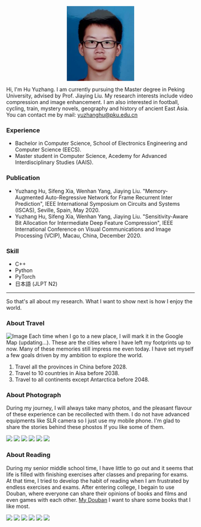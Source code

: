 <!-- ![Image](images/hyz7.jpg) -->

<div  align="center">    
 <img src="images/hyz7.jpg" width = "180" height = "200" align=center />
</div>
<!-- <img src="images/hyz6.jpg)" width="60"> -->

Hi, I'm Hu Yuzhang. I am currently pursuing the Master degree in Peking University, advised by Prof. Jiaying Liu.
My research interests include video compression and image enhancement.
I am also interested in football, cycling, train, mystery novels, geography and history of ancient East Asia.
You can contact me by mail: yuzhanghu@pku.edu.cn

<!-- ### Markdown

Markdown is a lightweight and easy-to-use syntax for styling your writing. It includes conventions for

```markdown
Syntax highlighted code block

# Header 1
## Header 2
### Header 3

- Bulleted
- List

1. Numbered
2. List

**Bold** and _Italic_ and `Code` text

[Link](url) and ![Image](src)
``` -->


### Experience

- Bachelor in Computer Science, School of Electronics Engineering and Computer Science (EECS).
- Master student in Computer Science, Acedemy for Advanced Interdisciplinary Studies (AAIS).

### Publication

- Yuzhang Hu, Sifeng Xia, Wenhan Yang, Jiaying Liu. "Memory-Augmented Auto-Regressive Network for Frame Recurrent Inter Prediction", IEEE International Symposium on Circuits and Systems (ISCAS), Seville, Spain, May 2020.
- Yuzhang Hu, Sifeng Xia, Wenhan Yang, Jiaying Liu. "Sensitivity-Aware Bit Allocation for Intermediate Deep Feature Compression", IEEE International Conference on Visual Communications and Image Processing (VCIP), Macau, China, December 2020.

### Skill
- C++
- Python
- PyTorch
- 日本語 (JLPT N2)

------------------------------------
So that's all about my research. What I want to show next is how I enjoy the world.

### About Travel

![Image](images/map.png)
Each time when I go to a new place, I will mark it in the Google Map (updating...). These are the cities where I have left my footprints up to now.
Many of these memories still impress me even today. I have set myself a few goals driven by my ambition to explore the world.

1. Travel all the provinces in China before 2028.
2. Travel to 10 countries in Aisa before 2038.
3. Travel to all continents except Antarctica before 2048.

### About Photograph
During my journey, I will always take many photos, and the  pleasant flavour of these experience can be recollected with them.
I do not have advanced equipments like SLR camera so I just use my mobile phone. I'm glad to share the stories behind these phostos If you like some of them.



<div class="row">
                <img src="images/im1.JPG" width = "250">
                <img src="images/im2.JPG" width = "250">
                <img src="images/im3.JPG" width = "250">
                <img src="images/im4.JPG" width = "250">
                <img src="images/im5_2.JPG" width = "250">
                <img src="images/im6.JPG" width = "250">
</div>

### About Reading
During my senior middle school time, I have little to go out and it seems that life is filled with finishing exercises after classes
and preparing for exams. At that time, I tried to develop the habit of reading when I am frustrated by endless exercises and exams. 
After entering college, I begain to use Douban, where everyone can share their opinions of books and films and even games with each other. [My Douban](https://www.douban.com/people/175875998/)
I want to share some books that I like most.


<div class="row">
                <img src="images/bk1.jpg" width = "230">
                <img src="images/bk2.jpg" width = "230">
                <img src="images/bk3.jpg" width = "230">
                <img src="images/bk4.jpg" width = "230">
                <img src="images/bk5.jpg" width = "230">
                <img src="images/bk6.jpg" width = "230">
</div>
